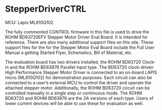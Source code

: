 StepperDriverCTRL
=================

MCU: Lapis ML610Q102

The fully commented CONTROL firmware in this file is used to drive the ROHM BD63720EFV Stepper Motor Driver Eval Board. It is intended for reference. There are also many additional support files on this site. These support files for the for the Stepper Motor Eval Board include the Full User Manual a getting Started Flyer, Schematics, Bill of Material, etc. 

The evaluation board has two drivers installed, the ROHM BD63720 Clock-in and the ROHM BD63876 Parallel input type. 
The BD63720 clock-driven High Performance Stepper Motor Driver is connected to an on-board LAPIS micro (ML610Q102) 
for demonstration purposes.
Each circuit can also be connected to a user’s external MCU to control the driver and operate the attached stepper 
motor. Additionally, the ROHM BD63720 circuit can be controlled manually in a single step or continuous mode. The ROHM BD63720 
and ROHM BD63876 are the 2A versions of each type. Users of lower current devices will be able to use these for evaluation 
as well.

